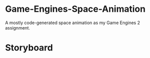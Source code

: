 # Game-Engines-Space-Animation
A mostly code-generated space animation as my Game Engines 2 assignment.

<h1>Storyboard</h1>
<img src=""
